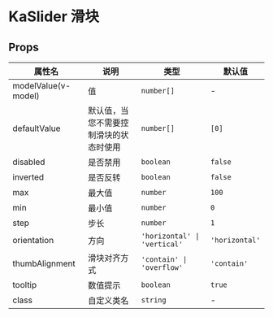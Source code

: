 # KaSlider 滑块

## Props

| 属性名                 | 说明                                   | 类型                         | 默认值         |
|---------------------| -------------------------------------- | ---------------------------- | -------------- |
| modelValue(v-model) | 值                                     | `number[]`                   | -              |
| defaultValue        | 默认值，当您不需要控制滑块的状态时使用 | `number[]`                   | `[0]`          |
| disabled            | 是否禁用                               | `boolean`                    | `false`        |
| inverted            | 是否反转                               | `boolean`                    | `false`        |
| max                 | 最大值                                 | `number`                     | `100`          |
| min                 | 最小值                                 | `number`                     | `0`            |
| step                | 步长                                   | `number`                     | `1`            |
| orientation         | 方向                                   | `'horizontal' \| 'vertical'` | `'horizontal'` |
| thumbAlignment      | 滑块对齐方式                           | `'contain' \| 'overflow'`    | `'contain'`    |
| tooltip             | 数值提示                               | `boolean`                    | `true`         |
| class               | 自定义类名                             | `string`                     | -              |

